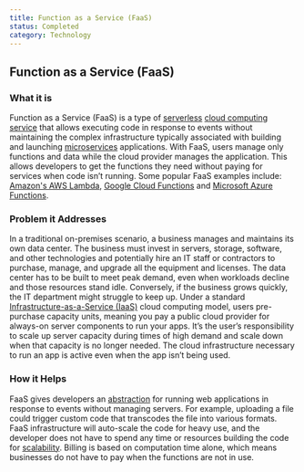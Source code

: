 ```yaml
---
title: Function as a Service (FaaS)
status: Completed
category: Technology
---
```

## Function as a Service (FaaS)

### What it is
Function as a Service (FaaS) is a type of [serverless](https://glossary.cncf.io/serverless/) [cloud computing](https://glossary.cncf.io/cloud_computing/) [service](https://glossary.cncf.io/service/) that allows executing code in response to events without maintaining the complex infrastructure typically associated with building and launching [microservices](https://glossary.cncf.io/microservices/) applications. With FaaS, users manage only functions and data while the cloud provider manages the application. This allows developers to get the functions they need without paying for services when code isn’t running. Some popular FaaS examples include: [Amazon's AWS Lambda](https://aws.amazon.com/lambda/), [Google Cloud Functions](https://cloud.google.com/functions/) and [Microsoft Azure Functions](https://azure.microsoft.com/en-us/services/functions/).   

### Problem it Addresses
In a traditional on-premises scenario, a business manages and maintains its own data center. The business must invest in servers, storage, software, and other technologies and potentially hire an IT staff or contractors to purchase, manage, and upgrade all the equipment and licenses. The data center has to be built to meet peak demand, even when workloads decline and those resources stand idle. Conversely, if the business grows quickly, the IT department might struggle to keep up. Under a standard [Infrastructure-as-a-Service (IaaS)](https://glossary.cncf.io/infrastructure_as_a_service/) cloud computing model, users pre-purchase capacity units, meaning you pay a public cloud provider for always-on server components to run your apps. It’s the user’s responsibility to scale up server capacity during times of high demand and scale down when that capacity is no longer needed. The cloud infrastructure necessary to run an app is active even when the app isn’t being used.

### How it Helps
FaaS gives developers an [abstraction](https://glossary.cncf.io/abstraction/) for running web applications in response to events without managing servers. For example, uploading a file could trigger custom code that transcodes the file into various formats. FaaS infrastructure will auto-scale the code for heavy use, and the developer does not have to spend any time or resources building the code for [scalability](https://glossary.cncf.io//scalability/). Billing is based on computation time alone, which means businesses do not have to pay when the functions are not in use.
